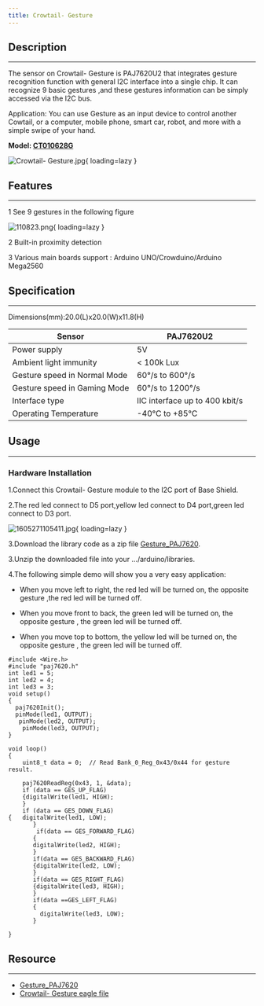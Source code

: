 ```yaml
---
title: Crowtail- Gesture
---
```


## Description
-----------

The sensor on Crowtail- Gesture is PAJ7620U2 that integrates gesture recognition function with general I2C interface into a single chip. It can recognize 9 basic gestures ,and these gestures information can be simply accessed via the I2C bus.

Application: You can use Gesture as an input device to control another Cowtail, or a computer, mobile phone, smart car, robot, and more with a simple swipe of your hand.

**Model: [CT010628G](https://www.elecrow.com/crowtail-gesture-p-1674.html)**

![Crowtail- Gesture.jpg](https://wiki.elecrow.com/images/thumb/5/52/Crowtail-_Gesture.jpg/600px-Crowtail-_Gesture.jpg){ loading=lazy }

## Features
--------

1 See 9 gestures in the following figure

![110823.png](https://wiki.elecrow.com/images/8/8c/110823.png){ loading=lazy }

2 Built-in proximity detection

3 Various main boards support : Arduino UNO/Crowduino/Arduino Mega2560

## Specification
-------------

Dimensions(mm):20.0(L)x20.0(W)x11.8(H)

| Sensor | PAJ7620U2 |
|---|---|
| Power supply | 5V |
| Ambient light immunity | &lt; 100k Lux |
| Gesture speed in Normal Mode | 60°/s to 600°/s |
| Gesture speed in Gaming Mode | 60°/s to 1200°/s |
| Interface type | IIC interface up to 400 kbit/s |
| Operating Temperature | -40°C to +85°C |

## Usage
-----

### **Hardware Installation**

1.Connect this Crowtail- Gesture module to the I2C port of Base Shield.

2.The red led connect to D5 port,yellow led connect to D4 port,green led connect to D3 port.

![1605271105411.jpg](https://wiki.elecrow.com/images/thumb/e/ec/1605271105411.jpg/600px-1605271105411.jpg){ loading=lazy }

3.Download the library code as a zip file [Gesture\_PAJ7620](https://wiki.elecrow.com/images/7/72/Paj7620.zip).

3.Unzip the downloaded file into your …/arduino/libraries.

4.The following simple demo will show you a very easy application:

- When you move left to right, the red led will be turned on, the opposite gesture ,the red led will be turned off.

- When you move front to back, the green led will be turned on, the opposite gesture , the green led will be turned off.

- When you move top to bottom, the yellow led will be turned on, the opposite gesture , the green led will be turned off.

```
#include <Wire.h>
#include "paj7620.h"
int led1 = 5; 
int led2 = 4;
int led3 = 3;
void setup()
{
  paj7620Init();
  pinMode(led1, OUTPUT);    
   pinMode(led2, OUTPUT); 
    pinMode(led3, OUTPUT);  
}
 
void loop()
{
	uint8_t data = 0;  // Read Bank_0_Reg_0x43/0x44 for gesture result.
 
	paj7620ReadReg(0x43, 1, &data); 
	if (data == GES_UP_FLAG) 							
	{digitalWrite(led1, HIGH); 
	}			        
	if (data == GES_DOWN_FLAG) 
{	digitalWrite(led1, LOW); 					
       }  
       	if(data == GES_FORWARD_FLAG) 
       {
       digitalWrite(led2, HIGH);
       }
       if(data == GES_BACKWARD_FLAG)
       {digitalWrite(led2, LOW); 
       }
       if(data == GES_RIGHT_FLAG)
       {digitalWrite(led3, HIGH);
       }
       if(data ==GES_LEFT_FLAG)
       {
         digitalWrite(led3, LOW); 
       }
       				    
}
```

## Resource
--------

- [Gesture\_PAJ7620](https://wiki.elecrow.com/images/7/72/Paj7620.zip)
- [Crowtail- Gesture eagle file](https://wiki.elecrow.com/images/0/0b/Crowtail-_Gesture_eagle_file.zip)